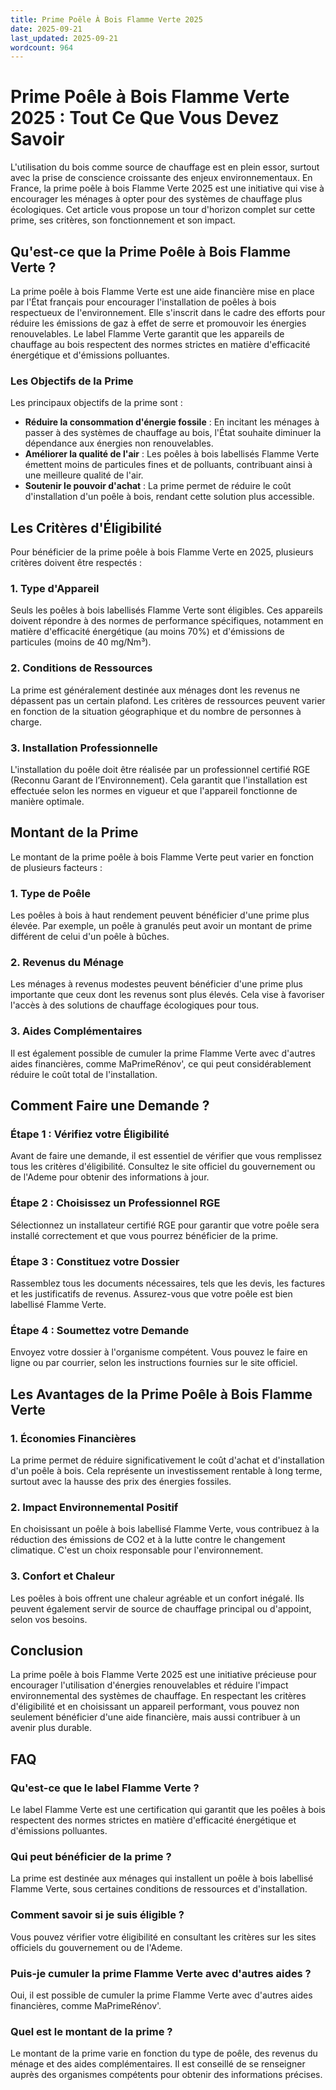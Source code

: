 ```yaml
---
title: Prime Poêle À Bois Flamme Verte 2025
date: 2025-09-21
last_updated: 2025-09-21
wordcount: 964
---
```


# Prime Poêle à Bois Flamme Verte 2025 : Tout Ce Que Vous Devez Savoir

L'utilisation du bois comme source de chauffage est en plein essor, surtout avec la prise de conscience croissante des enjeux environnementaux. En France, la prime poêle à bois Flamme Verte 2025 est une initiative qui vise à encourager les ménages à opter pour des systèmes de chauffage plus écologiques. Cet article vous propose un tour d'horizon complet sur cette prime, ses critères, son fonctionnement et son impact.

## Qu'est-ce que la Prime Poêle à Bois Flamme Verte ?

La prime poêle à bois Flamme Verte est une aide financière mise en place par l'État français pour encourager l'installation de poêles à bois respectueux de l'environnement. Elle s'inscrit dans le cadre des efforts pour réduire les émissions de gaz à effet de serre et promouvoir les énergies renouvelables. Le label Flamme Verte garantit que les appareils de chauffage au bois respectent des normes strictes en matière d'efficacité énergétique et d'émissions polluantes.

### Les Objectifs de la Prime

Les principaux objectifs de la prime sont :

- **Réduire la consommation d'énergie fossile** : En incitant les ménages à passer à des systèmes de chauffage au bois, l'État souhaite diminuer la dépendance aux énergies non renouvelables.
- **Améliorer la qualité de l'air** : Les poêles à bois labellisés Flamme Verte émettent moins de particules fines et de polluants, contribuant ainsi à une meilleure qualité de l'air.
- **Soutenir le pouvoir d'achat** : La prime permet de réduire le coût d'installation d'un poêle à bois, rendant cette solution plus accessible.

## Les Critères d'Éligibilité

Pour bénéficier de la prime poêle à bois Flamme Verte en 2025, plusieurs critères doivent être respectés :

### 1. Type d'Appareil

Seuls les poêles à bois labellisés Flamme Verte sont éligibles. Ces appareils doivent répondre à des normes de performance spécifiques, notamment en matière d'efficacité énergétique (au moins 70%) et d'émissions de particules (moins de 40 mg/Nm³).

### 2. Conditions de Ressources

La prime est généralement destinée aux ménages dont les revenus ne dépassent pas un certain plafond. Les critères de ressources peuvent varier en fonction de la situation géographique et du nombre de personnes à charge.

### 3. Installation Professionnelle

L'installation du poêle doit être réalisée par un professionnel certifié RGE (Reconnu Garant de l’Environnement). Cela garantit que l'installation est effectuée selon les normes en vigueur et que l'appareil fonctionne de manière optimale.

## Montant de la Prime

Le montant de la prime poêle à bois Flamme Verte peut varier en fonction de plusieurs facteurs :

### 1. Type de Poêle

Les poêles à bois à haut rendement peuvent bénéficier d'une prime plus élevée. Par exemple, un poêle à granulés peut avoir un montant de prime différent de celui d'un poêle à bûches.

### 2. Revenus du Ménage

Les ménages à revenus modestes peuvent bénéficier d'une prime plus importante que ceux dont les revenus sont plus élevés. Cela vise à favoriser l'accès à des solutions de chauffage écologiques pour tous.

### 3. Aides Complémentaires

Il est également possible de cumuler la prime Flamme Verte avec d'autres aides financières, comme MaPrimeRénov', ce qui peut considérablement réduire le coût total de l'installation.

## Comment Faire une Demande ?

### Étape 1 : Vérifiez votre Éligibilité

Avant de faire une demande, il est essentiel de vérifier que vous remplissez tous les critères d'éligibilité. Consultez le site officiel du gouvernement ou de l'Ademe pour obtenir des informations à jour.

### Étape 2 : Choisissez un Professionnel RGE

Sélectionnez un installateur certifié RGE pour garantir que votre poêle sera installé correctement et que vous pourrez bénéficier de la prime.

### Étape 3 : Constituez votre Dossier

Rassemblez tous les documents nécessaires, tels que les devis, les factures et les justificatifs de revenus. Assurez-vous que votre poêle est bien labellisé Flamme Verte.

### Étape 4 : Soumettez votre Demande

Envoyez votre dossier à l'organisme compétent. Vous pouvez le faire en ligne ou par courrier, selon les instructions fournies sur le site officiel.

## Les Avantages de la Prime Poêle à Bois Flamme Verte

### 1. Économies Financières

La prime permet de réduire significativement le coût d'achat et d'installation d'un poêle à bois. Cela représente un investissement rentable à long terme, surtout avec la hausse des prix des énergies fossiles.

### 2. Impact Environnemental Positif

En choisissant un poêle à bois labellisé Flamme Verte, vous contribuez à la réduction des émissions de CO2 et à la lutte contre le changement climatique. C'est un choix responsable pour l'environnement.

### 3. Confort et Chaleur

Les poêles à bois offrent une chaleur agréable et un confort inégalé. Ils peuvent également servir de source de chauffage principal ou d'appoint, selon vos besoins.

## Conclusion

La prime poêle à bois Flamme Verte 2025 est une initiative précieuse pour encourager l'utilisation d'énergies renouvelables et réduire l'impact environnemental des systèmes de chauffage. En respectant les critères d'éligibilité et en choisissant un appareil performant, vous pouvez non seulement bénéficier d'une aide financière, mais aussi contribuer à un avenir plus durable.

## FAQ

### Qu'est-ce que le label Flamme Verte ?

Le label Flamme Verte est une certification qui garantit que les poêles à bois respectent des normes strictes en matière d'efficacité énergétique et d'émissions polluantes.

### Qui peut bénéficier de la prime ?

La prime est destinée aux ménages qui installent un poêle à bois labellisé Flamme Verte, sous certaines conditions de ressources et d'installation.

### Comment savoir si je suis éligible ?

Vous pouvez vérifier votre éligibilité en consultant les critères sur les sites officiels du gouvernement ou de l'Ademe.

### Puis-je cumuler la prime Flamme Verte avec d'autres aides ?

Oui, il est possible de cumuler la prime Flamme Verte avec d'autres aides financières, comme MaPrimeRénov'.

### Quel est le montant de la prime ?

Le montant de la prime varie en fonction du type de poêle, des revenus du ménage et des aides complémentaires. Il est conseillé de se renseigner auprès des organismes compétents pour obtenir des informations précises.